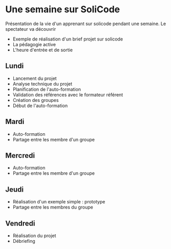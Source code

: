 # Une semaine sur SoliCode

Présentation de la vie d'un apprenant sur solicode pendant une semaine. Le spectateur va découvrir 

- Exemple de réalisation d'un brief projet sur solicode
- La pédagogie active
- L'heure d'entrée et de sortie 

## Lundi 
- Lancement du projet
- Analyse technique du projet
- Planification de l'auto-formation
- Validation des références avec le formateur référent
- Création des groupes 
- Début de l'auto-formation

## Mardi
- Auto-formation 
- Partage entre les membre d'un groupe
  
## Mercredi

- Auto-formation 
- Partage entre les membre d'un groupe

## Jeudi

- Réalisation d'un exemple simple : prototype
- Partage entre les membres du groupe

## Vendredi

- Réalisation du projet
- Débriefing